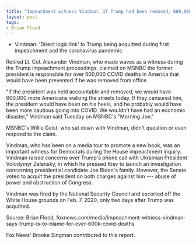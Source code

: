 ```yaml
---
title: "Impeachment witness Vindman: If Trump had been removed, 600,000 Americans wouldn't have died of COVID"
layout: post
tags:
- Brian Flood
---
```


- Vindman: 'Direct logic link' to Trump being acquitted during first impeachment and the coronavirus pandemic

Retired Lt. Col. Alexander Vindman, who made waves as a witness during the Trump impeachment proceedings, claimed on MSNBC the former president is responsible for over 600,000 COVID deaths in America that would have been prevented if he was removed from office.

"If the president was held accountable and removed, we would have 600,000 more Americans walking the streets today. If they censured him, the president would have been on his heels, and he probably would have been more cautious going into COVID. We wouldn't have had an economic disaster," Vindman said Tuesday on MSNBC's "Morning Joe."

MSNBC's Willie Geist, who sat down with Vindman, didn't question or even respond to the claim.

Vindman, who has been on a media tour to promote a new book, was an important witness for Democrats during the House impeachment inquiry. Vindman raised concerns over Trump's phone call with Ukrainian President Volodymyr Zelensky, in which he pressed Kiev to launch an investigation concerning presidential candidate Joe Biden's family. However, the Senate voted to acquit the president on both charges against him --- abuse of power and obstruction of Congress.

Vindman was fired by the National Security Council and escorted off the White House grounds on Feb. 7, 2020, only two days after Trump was acquitted.

Source: Brian Flood, foxnews.com/media/impeachment-witness-vindman-says-trump-is-to-blame-for-over-600k-covid-deaths

Fox News' Brooke Singman contributed to this report.
